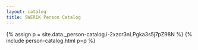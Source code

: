 ```yaml
---
layout: catalog
title: SWERIK Person Catalog
---
```

{% assign p = site.data._person-catalog.i-2xzcr3nLPgka3s5j7pZ98N %}
{% include person-catalog.html p=p %}


